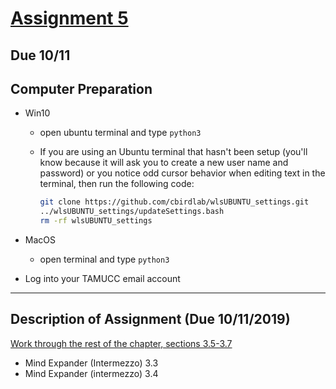 # [Assignment 5](https://classroom.github.com/a/KHxwEJxn)

## Due 10/11

## Computer Preparation
* Win10
	* open ubuntu terminal and type `python3`

	* If you are using an Ubuntu terminal that hasn't been setup (you'll know because it will ask you to create a new user name and password) or you notice odd cursor behavior when editing text in the terminal, then run the following code:
		```bash
		git clone https://github.com/cbirdlab/wlsUBUNTU_settings.git
		../wlsUBUNTU_settings/updateSettings.bash
		rm -rf wlsUBUNTU_settings
		```
* MacOS
	* open terminal and type `python3`

* Log into your TAMUCC email account

___

## Description of Assignment (Due 10/11/2019)
[Work through the rest of the chapter, sections 3.5-3.7](https://classroom.github.com/a/hAEY-izo)
* Mind Expander (Intermezzo) 3.3
* Mind Expander (intermezzo) 3.4
